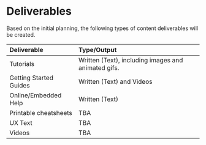 # Deliverables

Based on the initial planning, the following types of content deliverables will be created. 

| Deliverable | Type/Output |
| :--- | :--- |
| Tutorials | Written \(Text\), including images and animated gifs. |
| Getting Started Guides | Written \(Text\) and Videos |
| Online/Embedded Help | Written \(Text\) |
| Printable cheatsheets | TBA |
| UX Text | TBA |
| Videos | TBA |



